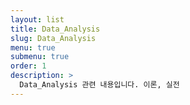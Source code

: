 ```yaml
---
layout: list
title: Data_Analysis
slug: Data_Analysis
menu: true
submenu: true
order: 1
description: >
  Data_Analysis 관련 내용입니다. 이론, 실전
---
```

